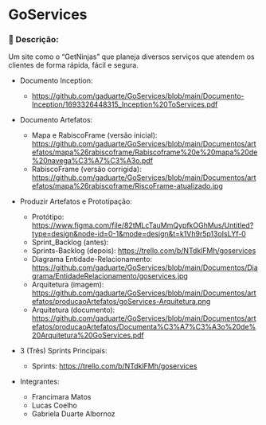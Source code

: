 # GoServices

### 📄 Descrição:
Um site como o “GetNinjas” que planeja diversos serviços que atendem os clientes de forma rápida, fácil e segura.

- Documento Inception:
  - https://github.com/gaduarte/GoServices/blob/main/Documento-Inception/1693326448315_Inception%20ToServices.pdf
- Documento Artefatos:
   - Mapa e RabiscoFrame (versão inicial): https://github.com/gaduarte/GoServices/blob/main/Documentos/artefatos/mapa%26rabiscoframe/Rabiscoframe%20e%20mapa%20de%20navega%C3%A7%C3%A3o.pdf
   - RabiscoFrame (versão corrigida): https://github.com/gaduarte/GoServices/blob/main/Documentos/artefatos/mapa%26rabiscoframe/RiscoFrame-atualizado.jpg
- Produzir Artefatos e Prototipação:
  - Protótipo: https://www.figma.com/file/82tMLcTauMmQypfkOGhMus/Untitled?type=design&node-id=0-1&mode=design&t=k1Vh9r5p13oIsLYf-0
  - Sprint_Backlog (antes): 
  - Sprints-Backlog (depois): https://trello.com/b/NTdklFMh/goservices
  - Diagrama Entidade-Relacionamento: https://github.com/gaduarte/GoServices/blob/main/Documentos/Diagrama/EntidadeRelacionamento/goservices.jpg
  - Arquitetura (imagem): https://github.com/gaduarte/GoServices/blob/main/Documentos/artefatos/producaoArtefatos/goServices-Arquitetura.png
  - Arquitetura (documento): https://github.com/gaduarte/GoServices/blob/main/Documentos/artefatos/producaoArtefatos/Documenta%C3%A7%C3%A3o%20de%20Arquitetura%20GoServices.pdf
- 3 (Três) Sprints Principais:
   - Sprints: https://trello.com/b/NTdklFMh/goservices

- Integrantes:
  -  Francimara Matos
  - Lucas Coelho
  -  Gabriela Duarte Albornoz

